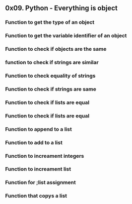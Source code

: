 ## 0x09. Python - Everything is object
### Function to get the type of an object
### Function to get the variable identifier of an object
### Function to check if objects are the same
### function to check if strings are similar
### Function to check equality of strings
### Function to check if strings are same
### Function to check if lists are equal
### Function to check if lists are equal
### Function to append to a list
### Function to add to a list
### Function to increament integers
### Function to increament list
### Function for ;list assignment
### Function that copys a list
